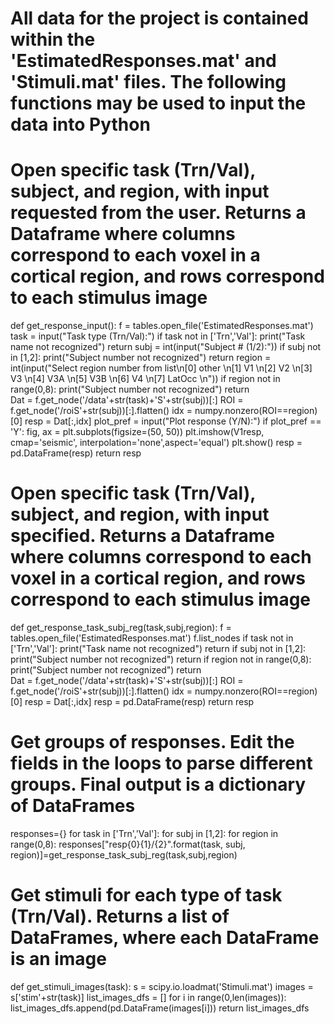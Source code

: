 # All data for the project is contained within the 'EstimatedResponses.mat' and 'Stimuli.mat' files. The following functions may be used to input the data into Python

# Open specific task (Trn/Val), subject, and region, with input requested from the user. Returns a Dataframe where columns correspond to each voxel in a cortical region, and rows correspond to each stimulus image

def get_response_input():
    f = tables.open_file('EstimatedResponses.mat')
    task = input("Task type (Trn/Val):")
    if task not in ['Trn','Val']:
        print("Task name not recognized")
        return
    subj = int(input("Subject # (1/2):"))
    if subj not in [1,2]:
        print("Subject number not recognized")
        return
    region = int(input("Select region number from list\n[0] other \n[1] V1 \n[2] V2 \n[3] V3 \n[4] V3A \n[5] V3B \n[6] V4 \n[7] LatOcc \n"))
    if region not in range(0,8):
        print("Subject number not recognized")
        return   
    Dat = f.get_node('/data'+str(task)+'S'+str(subj))[:] 
    ROI = f.get_node('/roiS'+str(subj))[:].flatten() 
    idx = numpy.nonzero(ROI==region)[0] 
    resp = Dat[:,idx] 
    plot_pref = input("Plot response (Y/N):")
    if plot_pref == 'Y':
        fig, ax = plt.subplots(figsize=(50, 50))
        plt.imshow(V1resp, cmap='seismic', interpolation='none',aspect='equal')
        plt.show()
    resp = pd.DataFrame(resp)
    return resp
    
# Open specific task (Trn/Val), subject, and region, with input specified. Returns a Dataframe where columns correspond to each voxel in a cortical region, and rows correspond to each stimulus image
def get_response_task_subj_reg(task,subj,region):
    f = tables.open_file('EstimatedResponses.mat')
    f.list_nodes
    if task not in ['Trn','Val']:
        print("Task name not recognized")
        return
    if subj not in [1,2]:
        print("Subject number not recognized")
        return
    if region not in range(0,8):
        print("Subject number not recognized")
        return   
    Dat = f.get_node('/data'+str(task)+'S'+str(subj))[:] 
    ROI = f.get_node('/roiS'+str(subj))[:].flatten() 
    idx = numpy.nonzero(ROI==region)[0] 
    resp = Dat[:,idx] 
    resp = pd.DataFrame(resp)
    return resp
    
# Get groups of responses. Edit the fields in the loops to parse different groups. Final output is a dictionary of  DataFrames
responses={}
for task in ['Trn','Val']:
    for subj in [1,2]:
        for region in range(0,8):
            responses["resp{0}{1}/{2}".format(task, subj, region)]=get_response_task_subj_reg(task,subj,region)

# Get stimuli for each type of task (Trn/Val). Returns a list of DataFrames, where each DataFrame is an image
def get_stimuli_images(task):
    s = scipy.io.loadmat('Stimuli.mat')
    images = s['stim'+str(task)]
    list_images_dfs = []
    for i in range(0,len(images)):
        list_images_dfs.append(pd.DataFrame(images[i]))
    return list_images_dfs  
